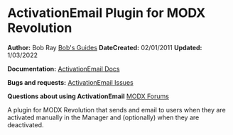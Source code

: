 ActivationEmail Plugin for MODX Revolution
=======================================

**Author:** Bob Ray [Bob's Guides](https://bobsguides.com)
**DateCreated:**   02/01/2011
**Updated:** 1/03/2022  

**Documentation:** [ActivationEmail Docs](https://bobsguides.com/activationemail-plugin-tutorial.html)

**Bugs and requests:** [ActivationEmail Issues](https://github.com/BobRay/ActivationEmail/issues)

**Questions about using ActivationEmail** [MODX Forums](https://forums.modx.com)

A plugin for MODX Revolution that sends and email to users when they are
activated manually in the Manager and (optionally) when they are deactivated.
